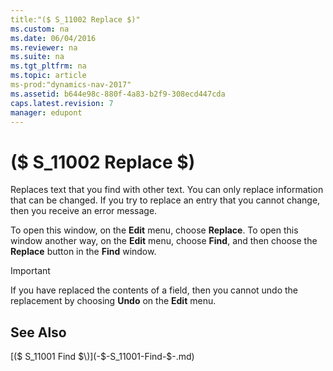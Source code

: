 ```yaml
---
title:"($ S_11002 Replace $)"
ms.custom: na
ms.date: 06/04/2016
ms.reviewer: na
ms.suite: na
ms.tgt_pltfrm: na
ms.topic: article
ms-prod:"dynamics-nav-2017"
ms.assetid: b644e98c-880f-4a83-b2f9-308ecd447cda
caps.latest.revision: 7
manager: edupont
---
```

# ($ S_11002 Replace $)
Replaces text that you find with other text. You can only replace information that can be changed. If you try to replace an entry that you cannot change, then you receive an error message.  
  
 To open this window, on the **Edit** menu, choose **Replace**. To open this window another way, on the **Edit** menu, choose **Find**, and then choose the **Replace** button in the **Find** window.  
  
> [!IMPORTANT]  
>  If you have replaced the contents of a field, then you cannot undo the replacement by choosing **Undo** on the **Edit** menu.  
  
## See Also  
 [\($ S\_11001 Find $\)](-$-S_11001-Find-$-.md)